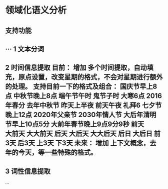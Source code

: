 # 领域化语义分析
## 支持功能
···
1 文本分词
------------------
2 时间信息提取
目前：
	增加 多个时间提取，自动填充，原点设置，改变星期的格式，不会对星期进行额外的处理。
	支持目前一下的格式及组合：
		国庆节早上8点
		中秋节晚上8点
		端午节午时
		鬼节子时
		大寒6点
		2016年春分
		去年中秋节
		昨天上半夜
		前天午夜
		礼拜6
		七夕节晚上12点
		2020年父亲节
		2030年情人节
		大后年清明节早上10点5分
		大前年春节晚上9点9分9秒
		前天	
		大前天
		大大前天
		后天
		大后天
		大大后天
		后日
		大后日
		前3天
		后3天
		上3天
		下3天
未来：
	增加 上下文概念，去年的今天，等一些特殊的格式。
------------------

3 词性信息提取
------------------


···